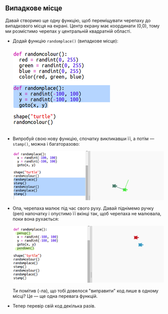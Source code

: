 ## Випадкове місце

Давай створимо ще одну функцію, щоб переміщувати черепаху до випадкового місця на екрані. Центр екрану має координати (0,0), тому ми розмістимо черепах у центральній квадратній області.

+ Додай функцію `randomplace()` (випадкове місце):
    
    ![знімок екрана](images/modern-place-function.png)

+ Випробуй свою нову функцію, спочатку викликавши її, а потім — `stamp()`, можна і багаторазово:
    
    ![знімок екрана](images/modern-call-place.png)

+ Опа, черепаха малює під час свого руху. Давай піднімемо ручку (pen) напочатку і опустимо її вкінці так, щоб черепаха не малювала, поки вона рухається:
    
    ![знімок екрана](images/modern-place-pen.png)
    
    Ти помітив (-ла), що тобі довелося "виправити" код лише в одному місці? Це — ще одна перевага функцій.

+ Тепер перевір свій код декілька разів.